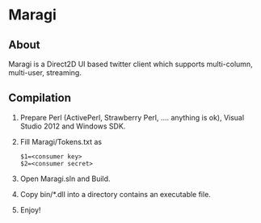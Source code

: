 # Maragi

## About

Maragi is a Direct2D UI based twitter client which supports multi-column, multi-user, streaming.

## Compilation

1.  Prepare Perl (ActivePerl, Strawberry Perl, …. anything is ok), Visual Studio 2012 and Windows SDK.

2.  Fill Maragi/Tokens.txt as

        $1=<consumer key>
        $2=<consumer secret>

3.  Open Maragi.sln and Build.

4.  Copy bin<platform bits>/*.dll into a directory contains an executable file.

5.  Enjoy!

